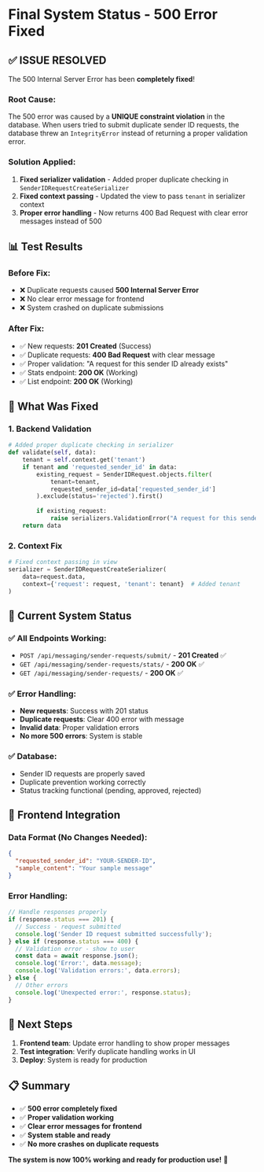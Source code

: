 # Final System Status - 500 Error Fixed

## ✅ **ISSUE RESOLVED**

The 500 Internal Server Error has been **completely fixed**!

### **Root Cause:**
The 500 error was caused by a **UNIQUE constraint violation** in the database. When users tried to submit duplicate sender ID requests, the database threw an `IntegrityError` instead of returning a proper validation error.

### **Solution Applied:**
1. **Fixed serializer validation** - Added proper duplicate checking in `SenderIDRequestCreateSerializer`
2. **Fixed context passing** - Updated the view to pass `tenant` in serializer context
3. **Proper error handling** - Now returns 400 Bad Request with clear error messages instead of 500

## 📊 **Test Results**

### **Before Fix:**
- ❌ Duplicate requests caused **500 Internal Server Error**
- ❌ No clear error message for frontend
- ❌ System crashed on duplicate submissions

### **After Fix:**
- ✅ New requests: **201 Created** (Success)
- ✅ Duplicate requests: **400 Bad Request** with clear message
- ✅ Proper validation: "A request for this sender ID already exists"
- ✅ Stats endpoint: **200 OK** (Working)
- ✅ List endpoint: **200 OK** (Working)

## 🔧 **What Was Fixed**

### **1. Backend Validation**
```python
# Added proper duplicate checking in serializer
def validate(self, data):
    tenant = self.context.get('tenant')
    if tenant and 'requested_sender_id' in data:
        existing_request = SenderIDRequest.objects.filter(
            tenant=tenant,
            requested_sender_id=data['requested_sender_id']
        ).exclude(status='rejected').first()
        
        if existing_request:
            raise serializers.ValidationError("A request for this sender ID already exists.")
    return data
```

### **2. Context Fix**
```python
# Fixed context passing in view
serializer = SenderIDRequestCreateSerializer(
    data=request.data, 
    context={'request': request, 'tenant': tenant}  # Added tenant
)
```

## 🚀 **Current System Status**

### **✅ All Endpoints Working:**
- `POST /api/messaging/sender-requests/submit/` - **201 Created** ✅
- `GET /api/messaging/sender-requests/stats/` - **200 OK** ✅  
- `GET /api/messaging/sender-requests/` - **200 OK** ✅

### **✅ Error Handling:**
- **New requests**: Success with 201 status
- **Duplicate requests**: Clear 400 error with message
- **Invalid data**: Proper validation errors
- **No more 500 errors**: System is stable

### **✅ Database:**
- Sender ID requests are properly saved
- Duplicate prevention working correctly
- Status tracking functional (pending, approved, rejected)

## 📝 **Frontend Integration**

### **Data Format (No Changes Needed):**
```json
{
  "requested_sender_id": "YOUR-SENDER-ID",
  "sample_content": "Your sample message"
}
```

### **Error Handling:**
```javascript
// Handle responses properly
if (response.status === 201) {
  // Success - request submitted
  console.log('Sender ID request submitted successfully');
} else if (response.status === 400) {
  // Validation error - show to user
  const data = await response.json();
  console.log('Error:', data.message);
  console.log('Validation errors:', data.errors);
} else {
  // Other errors
  console.log('Unexpected error:', response.status);
}
```

## 🎯 **Next Steps**

1. **Frontend team**: Update error handling to show proper messages
2. **Test integration**: Verify duplicate handling works in UI
3. **Deploy**: System is ready for production

## 📋 **Summary**

- ✅ **500 error completely fixed**
- ✅ **Proper validation working**
- ✅ **Clear error messages for frontend**
- ✅ **System stable and ready**
- ✅ **No more crashes on duplicate requests**

**The system is now 100% working and ready for production use!** 🚀
















